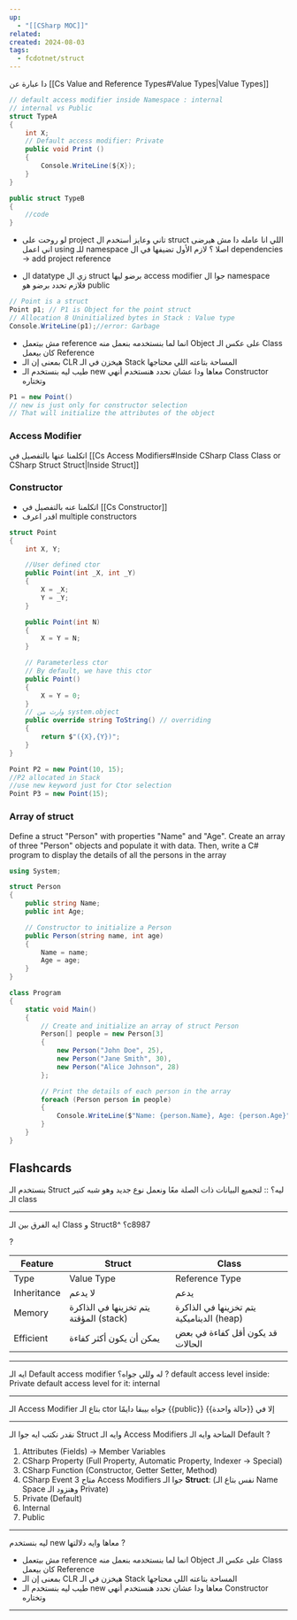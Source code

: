 ```yaml
---
up:
  - "[[CSharp MOC]]"
related: 
created: 2024-08-03
tags:
  - fcdotnet/struct
---
```


دا عبارة عن [[Cs Value and Reference Types#Value Types|Value Types]]

```cs
// default access modifier inside Namespace : internal
// internal vs Public
struct TypeA
{
	int X;
	// Default access modifier: Private
	public void Print ()
	{
		Console.WriteLine(${X});
	}
}

public struct TypeB
{
	//code
}
```

- لو روحت على project تاني وعايز أستخدم ال struct اللي انا عامله دا مش هيرضى اني اعمل using للـ namespace اصلا ؟
	لازم الأول تضيفها في ال dependencies -> add project reference 

- ال datatype زي ال struct برضو ليها access modifier جوا ال namespace فلازم تحدد برضو هو public

```cs
// Point is a struct
Point p1; // P1 is Object for the point struct
// Allocation 8 Uninitialized bytes in Stack : Value type
Console.WriteLine(p1);//error: Garbage 
```
- مش بيتعمل reference  انما لما بنستخدمه بنعمل منه Object 
  على عكس الـ Class كان بيعمل Reference
- بمعنى إن الـ CLR هيخزن في الـ Stack المساحة بتاعته اللي محتاجها 
- طيب ليه بنستخدم الـ new معاها ودا عشان نحدد هنستخدم أنهي Constructor وتختاره
```cs
P1 = new Point()
// new is just only for constructor selection
// That will initialize the attributes of the object
```
### Access Modifier
اتكلمنا عنها بالتفصيل في [[Cs Access Modifiers#Inside CSharp Class Class or CSharp Struct Struct|Inside Struct]]
### Constructor
 - اتكلمنا عنه بالتفصيل في [[Cs Constructor]]
 - اقدر اعرف multiple constructors
 
```cs
struct Point
{
    int X, Y;

    //User defined ctor
    public Point(int _X, int _Y)
    {
        X = _X;
        Y = _Y;
    }

	public Point(int N)
	{
		X = Y = N;
	}

	// Parameterless ctor
	// By default, we have this ctor
	public Point()
	{
		X = Y = 0;
	}
    // وارث من system.object
    public override string ToString() // overriding
    {
        return $"({X},{Y})";
    }
}

Point P2 = new Point(10, 15);
//P2 allocated in Stack
//use new keyword just for Ctor selection
Point P3 = new Point(15);

```

### Array of struct
Define a struct "Person" with properties "Name" and "Age". 
Create an array of three "Person" objects and populate it with data. 
Then, write a C# program to display the details of all the persons in the array
```cs
using System;

struct Person
{
    public string Name;
    public int Age;

    // Constructor to initialize a Person
    public Person(string name, int age)
    {
        Name = name;
        Age = age;
    }
}

class Program
{
    static void Main()
    {
        // Create and initialize an array of struct Person
        Person[] people = new Person[3]
        {
            new Person("John Doe", 25),
            new Person("Jane Smith", 30),
            new Person("Alice Johnson", 28)
        };

        // Print the details of each person in the array
        foreach (Person person in people)
        {
            Console.WriteLine($"Name: {person.Name}, Age: {person.Age}");
        }
    }
}

```
## Flashcards
بنستخدم الـ Struct ليه؟ :: لتجميع البيانات ذات الصلة معًا ونعمل نوع جديد وهو شبه كتير الـ  class

---
ايه الفرق بين الـ Class و Struct؟  ^8c8987

?

| Feature     | Struct                                 | Class                                     |
| ----------- | -------------------------------------- | ----------------------------------------- |
| Type        | Value Type                             | Reference Type                            |
| Inheritance | لا يدعم                                | يدعم                                      |
| Memory      | يتم تخزينها في الذاكرة المؤقتة (stack) | يتم تخزينها في الذاكرة الديناميكية (heap) |
| Efficient   | يمكن أن يكون أكثر كفاءة                | قد يكون أقل كفاءة في بعض الحالات          |

---
ايه الـ Default access modifier له وللي جواه؟
?
default access level inside: Private
default access level for it: internal

---
الـ Access Modifier بتاع الـ ctor جواه بيبقا دايمًا {{public}} إلا في {{حالة واحدة}}

---
نقدر نكتب ايه جوا الـ Struct وايه الـ Access Modifiers المتاحة وايه الـ Default
?
1. Attributes (Fields) -> Member Variables
2. CSharp Property (Full Property, Automatic Property, Indexer -> Special)
3. CSharp Function (Constructor, Getter Setter, Method)
4. CSharp Event
متاح 3 Access Modifiers جوا الـ **Struct**: (نفس بتاع الـ Name Space وهنزود الـ Private)
1. Private (Default)
2. Internal
3. Public

---
ليه بنستخدم new معاها وايه دلالتها
?
- مش بيتعمل reference  انما لما بنستخدمه بنعمل منه Object 
  على عكس الـ Class كان بيعمل Reference
- بمعنى إن الـ CLR هيخزن في الـ Stack المساحة بتاعته اللي محتاجها 
- طيب ليه بنستخدم الـ new معاها ودا عشان نحدد هنستخدم أنهي Constructor وتختاره

---
